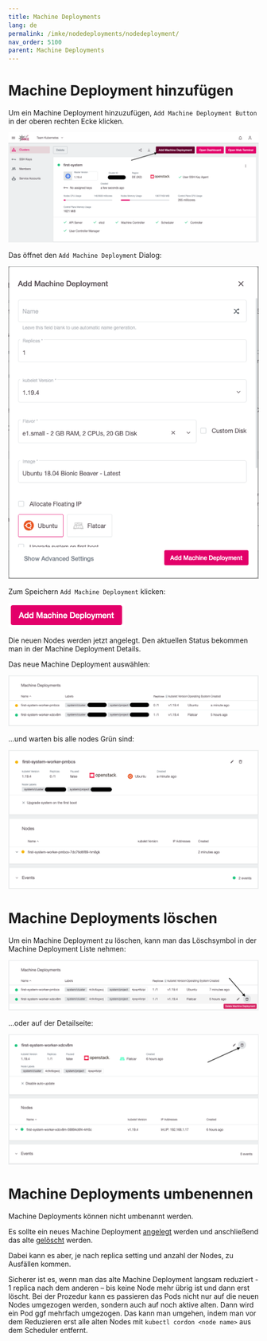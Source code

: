```yaml
---
title: Machine Deployments
lang: de
permalink: /imke/nodedeployments/nodedeployment/
nav_order: 5100
parent: Machine Deployments
---
```


# Machine Deployment hinzufügen

Um ein Machine Deployment hinzuzufügen, `Add Machine Deployment Button` in der oberen rechten Ecke klicken.

![add_node_deployment](add_nodedep.png)

Das öffnet den  `Add Machine Deployment` Dialog:

![add_dialog](add_dialog.png)

Zum Speichern `Add Machine Deployment` klicken:

![add_button](add_button.png)

Die neuen Nodes werden jetzt angelegt. Den aktuellen Status bekommen man in der Machine Deployment Details.  

Das neue Machine Deployment auswählen:

![node_deployment_overview](node_deployment_overview.png)

...und warten bis alle nodes Grün sind:

![node_deployment_status](node_deployment_status.png)

# Machine Deployments löschen

Um ein Machine Deployment zu löschen, kann man das Löschsymbol in der Machine Deployment Liste nehmen:

![delete_from_list](delete_from_list.png)

...oder auf der Detailseite:

![delete_from_details](delete_from_details.png)

# Machine Deployments umbenennen

Machine Deployments können nicht umbenannt werden.

Es sollte ein neues Machine Deployment [angelegt](#node-deployment-hinzufgen) werden und anschließend das alte [gelöscht](#node-deployments-lschen) werden.

Dabei kann es aber, je nach replica setting und anzahl der Nodes, zu Ausfällen kommen.

Sicherer ist es, wenn man das alte Machine Deployment langsam reduziert - 1 replica nach dem anderen – bis keine Node mehr übrig ist und dann erst löscht. Bei der Prozedur kann es passieren das Pods nicht nur auf die neuen Nodes umgezogen werden, sondern auch auf noch aktive alten. Dann wird ein Pod ggf mehrfach umgezogen. Das kann man umgehen, indem man vor dem Reduzieren erst alle alten Nodes mit `kubectl cordon <node name>` aus dem Scheduler entfernt.
